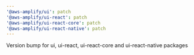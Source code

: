 ```yaml
---
'@aws-amplify/ui': patch
'@aws-amplify/ui-react': patch
'@aws-amplify/ui-react-core': patch
'@aws-amplify/ui-react-native': patch
---
```


Version bump for ui, ui-react, ui-react-core and ui-react-native packages
